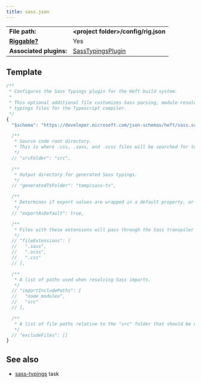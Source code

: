 ```yaml
---
title: sass.json
---
```


|                                           |                                                                                                                       |
| ----------------------------------------- | --------------------------------------------------------------------------------------------------------------------- |
| **File path:**                            | **&lt;project folder&gt;/config/rig.json**                                                                            |
| [**Riggable?**](../intro/rig_packages.md) | Yes                                                                                                                   |
| **Associated plugins:**                   | [SassTypingsPlugin](https://github.com/microsoft/rushstack/blob/main/heft-plugins/heft-sass-plugin/src/SassPlugin.ts) |

## Template

```js
/**
 * Configures the Sass Typings plugin for the Heft build system.
 *
 * This optional additional file customizes Sass parsing, module resolution, and emitting of
 * typings files for the Typescript compiler.
 */
{
  "$schema": "https://developer.microsoft.com/json-schemas/heft/sass.schema.json"

  /**
   * Source code root directory.
   * This is where .css, .sass, and .scss files will be searched for to generate typings.
   */
  // "srcFolder": "src",

  /**
   * Output directory for generated Sass typings.
   */
  // "generatedTsFolder": "temp/sass-ts",

  /**
   * Determines if export values are wrapped in a default property, or not.
   */
  // "exportAsDefault": true,

  /**
   * Files with these extensions will pass through the Sass transpiler for typings generation.
   */
  // "fileExtensions": [
  //   ".sass",
  //   ".scss",
  //   ".css"
  // ],

  /**
   * A list of paths used when resolving Sass imports.
   */
  // "importIncludePaths": [
  //   "node_modules",
  //   "src"
  // ],

  /**
   * A list of file paths relative to the "src" folder that should be excluded from typings generation.
   */
  // "excludeFiles": []
}
```

## See also

- [sass-typings](../plugins/sass-typings.md) task

